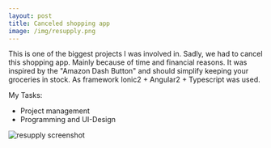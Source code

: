 ```yaml
---
layout: post
title: Canceled shopping app
image: /img/resupply.png
---
```


This is one of the biggest projects I was involved in. Sadly, we had to cancel this shopping app. Mainly because of time and financial reasons. It was inspired by the "Amazon Dash Button" and should simplify keeping your groceries in stock. As framework Ionic2 + Angular2 + Typescript was used.

My Tasks:
* Project management
* Programming and UI-Design

![resupply screenshot](http://i.imgur.com/fCpO3X0.png)
